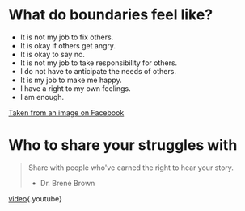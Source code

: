 <!-- TITLE: Boundaries -->
<!-- SUBTITLE: One of the most important things every empath should learn and practice -->

# What do boundaries feel like?
- It is not my job to fix others.
- It is okay if others get angry.
- It is okay to say no.
- It is not my job to take responsibility for others.
- I do not have to anticipate the needs of others.
- It is my job to make me happy.
- I have a right to my own feelings.
- I am enough.

[Taken from an image on Facebook](https://cdn.discordapp.com/attachments/399465003855380480/484774942341332992/image0.jpg)

# Who to share your struggles with
> Share with people who've earned the right to hear your story.
> - Dr. Brené Brown

[video](https://www.youtube.com/watch?v=s8Pp7QB6GrE){.youtube}


